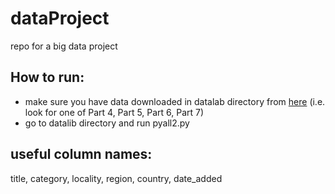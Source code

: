 # dataProject
repo for a big data project

## How to run:
   - make sure you have data downloaded in datalab directory from [here](https://thedataincubator.us8.list-manage.com/subscribe/confirm) (i.e. look for one of Part 4, Part 5, Part 6, Part 7)
   - go to datalib directory and run pyall2.py

## useful column names:
   title, category, locality, region, country, date_added
